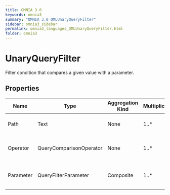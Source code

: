 ```yaml
---
title: OMNIA 3.0
keywords: omnia3
summary: "OMNIA 3.0 QMLUnaryQueryFilter"
sidebar: omnia3_sidebar
permalink: omnia3_languages_QMLUnaryQueryFilter.html
folder: omnia3
---
```


# UnaryQueryFilter
Filter condition that compares a given value with a parameter.
## Properties
Name | Type | Aggregation Kind | Multiplicity | Description
--------- | --------- | --------- | --------- | ---------
Path | Text | None | 1..* | Path to the property to filter.
Operator | QueryComparisonOperator | None | 1..* | Comparison operator to apply to the condition.
Parameter | QueryFilterParameter | Composite | 1..* | Parameter to receive the value to filter by.


